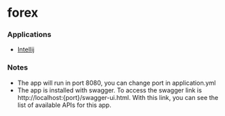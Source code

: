 # forex

### Applications

* [Intellij](https://www.jetbrains.com/idea/)

### Notes

* The app will run in port 8080, you can change port in application.yml
* The app is installed with swagger. To access the swagger link is http://localhost:{port}/swagger-ui.html. With this link, you can see the list of available APIs for this app.

